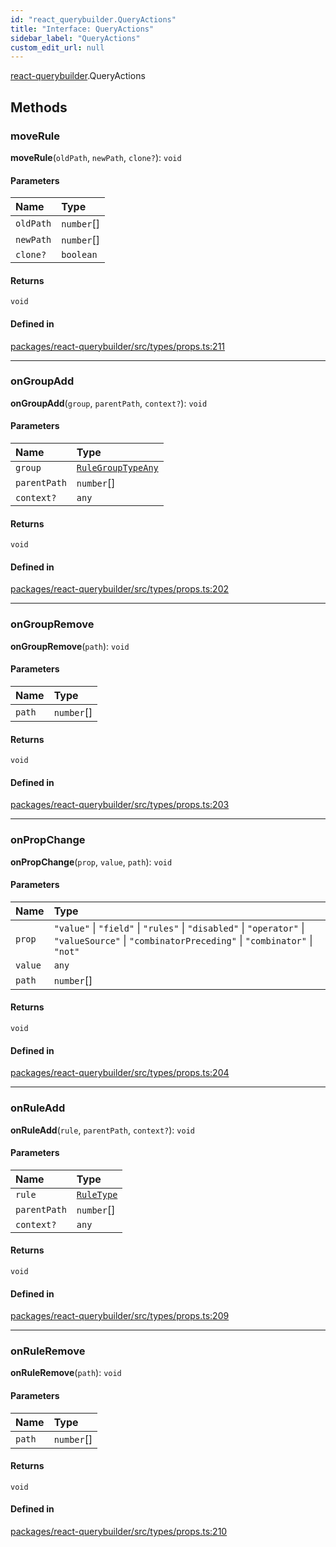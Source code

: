 ```yaml
---
id: "react_querybuilder.QueryActions"
title: "Interface: QueryActions"
sidebar_label: "QueryActions"
custom_edit_url: null
---
```


[react-querybuilder](../modules/react_querybuilder.md).QueryActions

## Methods

### moveRule

**moveRule**(`oldPath`, `newPath`, `clone?`): `void`

#### Parameters

| Name | Type |
| :------ | :------ |
| `oldPath` | `number`[] |
| `newPath` | `number`[] |
| `clone?` | `boolean` |

#### Returns

`void`

#### Defined in

[packages/react-querybuilder/src/types/props.ts:211](https://github.com/react-querybuilder/react-querybuilder/blob/55590db8/packages/react-querybuilder/src/types/props.ts#L211)

___

### onGroupAdd

**onGroupAdd**(`group`, `parentPath`, `context?`): `void`

#### Parameters

| Name | Type |
| :------ | :------ |
| `group` | [`RuleGroupTypeAny`](../modules/react_querybuilder.md#rulegrouptypeany) |
| `parentPath` | `number`[] |
| `context?` | `any` |

#### Returns

`void`

#### Defined in

[packages/react-querybuilder/src/types/props.ts:202](https://github.com/react-querybuilder/react-querybuilder/blob/55590db8/packages/react-querybuilder/src/types/props.ts#L202)

___

### onGroupRemove

**onGroupRemove**(`path`): `void`

#### Parameters

| Name | Type |
| :------ | :------ |
| `path` | `number`[] |

#### Returns

`void`

#### Defined in

[packages/react-querybuilder/src/types/props.ts:203](https://github.com/react-querybuilder/react-querybuilder/blob/55590db8/packages/react-querybuilder/src/types/props.ts#L203)

___

### onPropChange

**onPropChange**(`prop`, `value`, `path`): `void`

#### Parameters

| Name | Type |
| :------ | :------ |
| `prop` | ``"value"`` \| ``"field"`` \| ``"rules"`` \| ``"disabled"`` \| ``"operator"`` \| ``"valueSource"`` \| ``"combinatorPreceding"`` \| ``"combinator"`` \| ``"not"`` |
| `value` | `any` |
| `path` | `number`[] |

#### Returns

`void`

#### Defined in

[packages/react-querybuilder/src/types/props.ts:204](https://github.com/react-querybuilder/react-querybuilder/blob/55590db8/packages/react-querybuilder/src/types/props.ts#L204)

___

### onRuleAdd

**onRuleAdd**(`rule`, `parentPath`, `context?`): `void`

#### Parameters

| Name | Type |
| :------ | :------ |
| `rule` | [`RuleType`](../modules/react_querybuilder.md#ruletype) |
| `parentPath` | `number`[] |
| `context?` | `any` |

#### Returns

`void`

#### Defined in

[packages/react-querybuilder/src/types/props.ts:209](https://github.com/react-querybuilder/react-querybuilder/blob/55590db8/packages/react-querybuilder/src/types/props.ts#L209)

___

### onRuleRemove

**onRuleRemove**(`path`): `void`

#### Parameters

| Name | Type |
| :------ | :------ |
| `path` | `number`[] |

#### Returns

`void`

#### Defined in

[packages/react-querybuilder/src/types/props.ts:210](https://github.com/react-querybuilder/react-querybuilder/blob/55590db8/packages/react-querybuilder/src/types/props.ts#L210)
